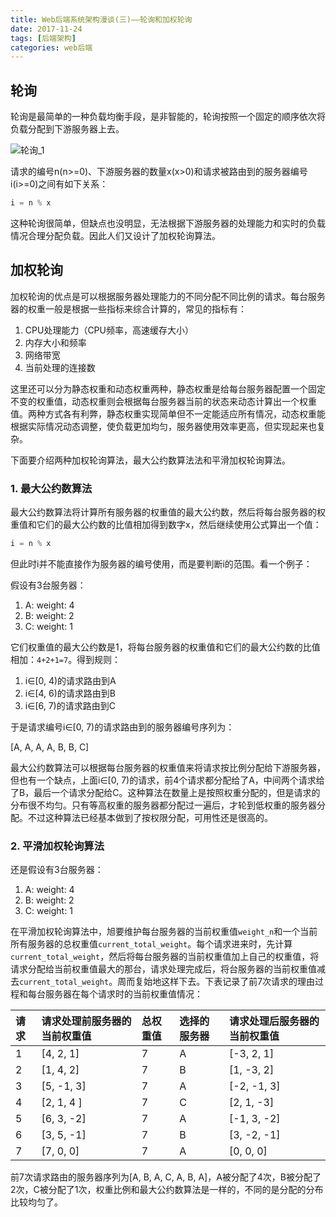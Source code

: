 ```yaml
---
title: Web后端系统架构漫谈(三)——轮询和加权轮询
date: 2017-11-24
tags: [后端架构]
categories: web后端
---
```


## 轮询

轮询是最简单的一种负载均衡手段，是非智能的，轮询按照一个固定的顺序依次将负载分配到下游服务器上去。

![轮询_1](/assets/images/post_imgs/web_arch_polling_1.png)

请求的编号n(n>=0)、下游服务器的数量x(x>0)和请求被路由到的服务器编号i(i>=0)之间有如下关系：

```Java
i = n % x
```

这种轮询很简单，但缺点也没明显，无法根据下游服务器的处理能力和实时的负载情况合理分配负载。因此人们又设计了加权轮询算法。

## 加权轮询

加权轮询的优点是可以根据服务器处理能力的不同分配不同比例的请求。每台服务器的权重一般是根据一些指标来综合计算的，常见的指标有：

1. CPU处理能力（CPU频率，高速缓存大小）
2. 内存大小和频率
3. 网络带宽
4. 当前处理的连接数

这里还可以分为静态权重和动态权重两种，静态权重是给每台服务器配置一个固定不变的权重值，动态权重则会根据每台服务器当前的状态来动态计算出一个权重值。两种方式各有利弊，静态权重实现简单但不一定能适应所有情况，动态权重能根据实际情况动态调整，使负载更加均匀，服务器使用效率更高，但实现起来也复杂。

下面要介绍两种加权轮询算法，最大公约数算法法和平滑加权轮询算法。

### 1. 最大公约数算法

最大公约数算法将计算所有服务器的权重值的最大公约数，然后将每台服务器的权重值和它们的最大公约数的比值相加得到数字x，然后继续使用公式算出一个值：

```Java
i = n % x
```

但此时i并不能直接作为服务器的编号使用，而是要判断i的范围。看一个例子：

假设有3台服务器：

1. A: weight: 4
2. B: weight: 2
3. C: weight: 1

它们权重值的最大公约数是1，将每台服务器的权重值和它们的最大公约数的比值相加：`4+2+1=7`。得到规则：

1. i∈[0, 4)的请求路由到A
2. i∈[4, 6)的请求路由到B
3. i∈[6, 7)的请求路由到C

于是请求编号i∈[0, 7)的请求路由到的服务器编号序列为：

[A, A, A, A, B, B, C]

最大公约数算法可以根据每台服务器的权重值来将请求按比例分配给下游服务器，但也有一个缺点，上面i∈[0, 7)的请求，前4个请求都分配给了A，中间两个请求给了B，最后一个请求分配给C。这种算法在数量上是按照权重分配的，但是请求的分布很不均匀。只有等高权重的服务器都分配过一遍后，才轮到低权重的服务器分配。不过这种算法已经基本做到了按权限分配，可用性还是很高的。

### 2. 平滑加权轮询算法

还是假设有3台服务器：

1. A: weight: 4
2. B: weight: 2
3. C: weight: 1

在平滑加权轮询算法中，旭要维护每台服务器的当前权重值`weight_n`和一个当前所有服务器的总权重值`current_total_weight`。每个请求进来时，先计算`current_total_weight`，然后将每台服务器的当前权重值加上自己的权重值，将请求分配给当前权重值最大的那台，请求处理完成后，将台服务器的当前权重值减去`current_total_weight`。周而复始地这样下去。下表记录了前7次请求的理由过程和每台服务器在每个请求时的当前权重值情况：

| 请求 | 请求处理前服务器的当前权重值 | 总权重值 | 选择的服务器 | 请求处理后服务器的当前权重值
|:------------------|:------------------|:------------------|:------------------|:------------------
| 1 | [4, 2, 1] | 7 | A | [-3, 2, 1]
| 2 | [1, 4, 2] | 7 | B | [1, -3, 2]
| 3 | [5, -1, 3]| 7 | A | [-2, -1, 3]
| 4 | [2, 1, 4 ]| 7 | C | [2, 1, -3]
| 5 | [6, 3, -2]| 7 | A | [-1, 3, -2]
| 6 | [3, 5, -1]| 7 | B | [3, -2, -1]
| 7 | [7, 0, 0] | 7 | A | [0, 0, 0]

前7次请求路由的服务器序列为[A, B, A, C, A, B, A]，A被分配了4次，B被分配了2次，C被分配了1次，权重比例和最大公约数算法是一样的，不同的是分配的分布比较均匀了。
